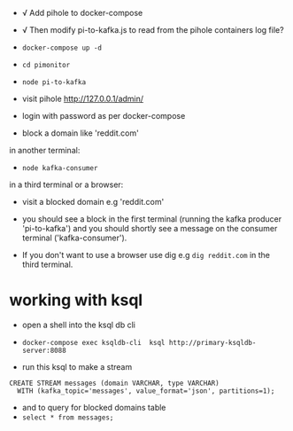 - √ Add pihole to docker-compose
- √ Then modify pi-to-kafka.js to read from the pihole containers log file?

- `docker-compose up -d`
- `cd pimonitor`
- `node pi-to-kafka`

- visit pihole http://127.0.0.1/admin/
- login with password as per docker-compose
- block a domain like 'reddit.com'

in another terminal:

- `node kafka-consumer`

in a third terminal or a browser:

- visit a blocked domain e.g 'reddit.com'
- you should see a block in the first terminal (running the kafka producer 'pi-to-kafka') and you should shortly see a message on the consumer terminal ('kafka-consumer').

- If you don't want to use a browser use dig e.g `dig reddit.com` in the third terminal.

# working with ksql

- open a shell into the ksql db cli
- `docker-compose exec ksqldb-cli  ksql http://primary-ksqldb-server:8088`

- run this ksql to make a stream

```ksql
CREATE STREAM messages (domain VARCHAR, type VARCHAR)
  WITH (kafka_topic='messages', value_format='json', partitions=1);
```

- and to query for blocked domains table
- `select * from messages;`
